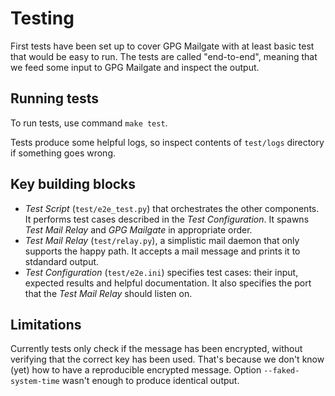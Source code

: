 # Testing

First tests have been set up to cover GPG Mailgate with at least basic test
that would be easy to run.  The tests are called "end-to-end", meaning that we
feed some input to GPG Mailgate and inspect the output.

## Running tests

To run tests, use command `make test`.

Tests produce some helpful logs, so inspect contents of `test/logs` directory
if something goes wrong.

## Key building blocks

- *Test Script* (`test/e2e_test.py`) that orchestrates the other components.
  It performs test cases described in the *Test Configuration*.  It spawns
  *Test Mail Relay* and *GPG Mailgate* in appropriate order.
- *Test Mail Relay* (`test/relay.py`), a simplistic mail daemon that only
  supports the happy path.  It accepts a mail message and prints it to
  stdandard output.
- *Test Configuration* (`test/e2e.ini`) specifies test cases: their input,
  expected results and helpful documentation.  It also specifies the port that
  the *Test Mail Relay* should listen on.

## Limitations

Currently tests only check if the message has been encrypted, without
verifying that the correct key has been used.  That's because we don't know
(yet) how to have a reproducible encrypted message.  Option
`--faked-system-time` wasn't enough to produce identical output.
